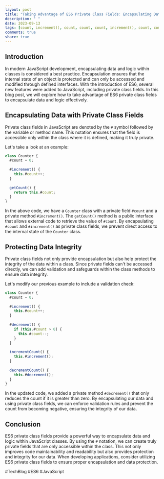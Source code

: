 ```yaml
---
layout: post
title: "Taking Advantage of ES6 Private Class Fields: Encapsulating Data and Logic"
description: " "
date: 2023-09-13
tags: [count, increment(), count, count, count, increment(), count, count, increment(), count, increment(), count, decrement(), count, count, increment(), decrement(), decrement(), TechBlog]
comments: true
share: true
---
```


## Introduction
In modern JavaScript development, encapsulating data and logic within classes is considered a best practice. Encapsulation ensures that the internal state of an object is protected and can only be accessed and modified through defined interfaces. With the introduction of ES6, several new features were added to JavaScript, including private class fields. In this blog post, we will explore how to take advantage of ES6 private class fields to encapsulate data and logic effectively.

## Encapsulating Data with Private Class Fields
Private class fields in JavaScript are denoted by the `#` symbol followed by the variable or method name. This notation ensures that the field is accessible only within the class where it is defined, making it truly private.

Let's take a look at an example:

```javascript
class Counter {
  #count = 0;
  
  #increment() {
    this.#count++;
  }
  
  getCount() {
    return this.#count;
  }
}
```

In the above code, we have a `Counter` class with a private field `#count` and a private method `#increment()`. The `getCount()` method is a public interface that allows external code to retrieve the value of `#count`. By encapsulating `#count` and `#increment()` as private class fields, we prevent direct access to the internal state of the `Counter` class.

## Protecting Data Integrity
Private class fields not only provide encapsulation but also help protect the integrity of the data within a class. Since private fields can't be accessed directly, we can add validation and safeguards within the class methods to ensure data integrity.

Let's modify our previous example to include a validation check:

```javascript
class Counter {
  #count = 0;
  
  #increment() {
    this.#count++;
  }
  
  #decrement() {
    if (this.#count > 0) {
      this.#count--;
    }
  }
  
  incrementCount() {
    this.#increment();
  }
  
  decrementCount() {
    this.#decrement();
  }
}
```

In the updated code, we added a private method `#decrement()` that only reduces the count if it is greater than zero. By encapsulating our data and using private class fields, we can enforce validation rules and prevent the count from becoming negative, ensuring the integrity of our data.

## Conclusion
ES6 private class fields provide a powerful way to encapsulate data and logic within JavaScript classes. By using the `#` notation, we can create truly private fields that are only accessible within the class. This not only improves code maintainability and readability but also provides protection and integrity for our data. When developing applications, consider utilizing ES6 private class fields to ensure proper encapsulation and data protection. 

#TechBlog #ES6 #JavaScript
